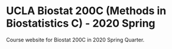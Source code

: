 # UCLA Biostat 200C (Methods in Biostatistics C) - 2020 Spring

Course website for Biostat 200C in 2020 Spring Quarter. 

